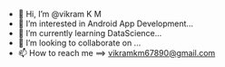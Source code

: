 - 👋 Hi, I’m @vikram K M
- 👀 I’m interested in Android App Development...
- 🌱 I’m currently learning DataScience...
- 💞️ I’m looking to collaborate on ...
- 📫 How to reach me ==> vikramkm67890@gmail.com

<!---
vikram2km/vikram2km is a ✨ special ✨ repository because its `README.md` (this file) appears on your GitHub profile.
You can click the Preview link to take a look at your changes.
--->

